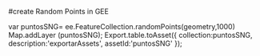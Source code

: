 #create Random Points in GEE

var puntosSNG= ee.FeatureCollection.randomPoints(geometry,1000)
Map.addLayer (puntosSNG);
Export.table.toAsset({
  collection:puntosSNG,
  description:'exportarAssets',
  assetId:'puntosSNG'
});
